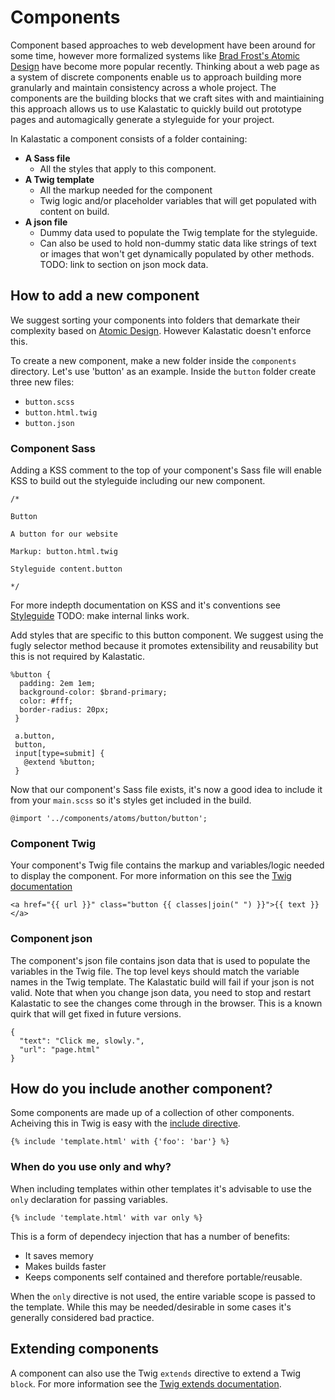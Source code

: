 # Components

Component based approaches to web development have been around for some time, however more formalized systems like [Brad Frost's Atomic Design](http://bradfrost.com/blog/post/atomic-web-design/) have become more popular recently. Thinking about a web page as a system of discrete components enable us to approach building more granularly and maintain consistency across a whole project. The components are the building blocks that we craft sites with and maintiaining this approach allows us to use Kalastatic to quickly build out prototype pages and automagically generate a styleguide for your project.

In Kalastatic a component consists of a folder containing:

- **A Sass file**
	- All the styles that apply to this component.
- **A Twig template**
	- All the markup needed for the component
	- Twig logic and/or placeholder variables that will get populated with content on build.
- **A json file**
	- Dummy data used to populate the Twig template for the styleguide.
	- Can also be used to hold non-dummy static data like strings of text or images that won't get dynamically populated by other methods. TODO: link to section on json mock data.

## How to add a new component
We suggest sorting your components into folders that demarkate their complexity based on [Atomic Design](http://bradfrost.com/blog/post/atomic-web-design/). However Kalastatic doesn't enforce this.

To create a new component, make a new folder inside the `components` directory. Let's use 'button' as an example.
Inside the `button` folder create three new files:

- `button.scss`
- `button.html.twig`
- `button.json`

### Component Sass
Adding a KSS comment to the top of your component's Sass file will enable KSS to build out the styleguide including our new component.

```
/*

Button

A button for our website

Markup: button.html.twig

Styleguide content.button

*/
```

For more indepth documentation on KSS and it's conventions see [Styleguide](/3-Styleguide) TODO: make internal links work.

Add styles that are specific to this button component. We suggest using the fugly selector method because it promotes extensibility and reusability but this is not required by Kalastatic.

```
%button {
  padding: 2em 1em;
  background-color: $brand-primary;
  color: #fff;
  border-radius: 20px;
 }

 a.button,
 button,
 input[type=submit] {
   @extend %button;
 }

```

Now that our component's Sass file exists, it's now a good idea to include it from your `main.scss` so it's styles get included in the build.

`@import '../components/atoms/button/button';`

### Component Twig

Your component's Twig file contains the markup and variables/logic needed to display the component. For more information on this see the [Twig documentation](http://twig.sensiolabs.org/doc/2.x/)

```
<a href="{{ url }}" class="button {{ classes|join(" ") }}">{{ text }}</a>
```

### Component json
The component's json file contains json data that is used to populate the variables in the Twig file. The top level keys should match the variable names in the Twig template. The Kalastatic build will fail if your json is not valid. Note that when you change json data, you need to stop and restart Kalastatic to see the changes come through in the browser. This is a known quirk that will get fixed in future versions.

```
{
  "text": "Click me, slowly.",
  "url": "page.html"
}
```

## How do you include another component?
Some components are made up of a collection of other components. Acheiving this in Twig is easy with the [include directive](http://twig.sensiolabs.org/doc/2.x/tags/include.html).

```
{% include 'template.html' with {'foo': 'bar'} %}

```


### When do you use only and why?
When including templates within other templates it's advisable to use the `only` declaration for passing variables.

```
{% include 'template.html' with var only %}

```

This is a form of dependecy injection that has a number of benefits:
- It saves memory
- Makes builds faster
- Keeps components self contained and therefore portable/reusable.

When the `only` directive is not used, the entire variable scope is passed to the template. While this may be needed/desirable in some cases it's generally considered bad practice.

## Extending components
A component can also use the Twig `extends` directive to extend a Twig `block`. For more information see the [Twig extends documentation](https://twig.sensiolabs.org/doc/2.x/tags/extends.html).
